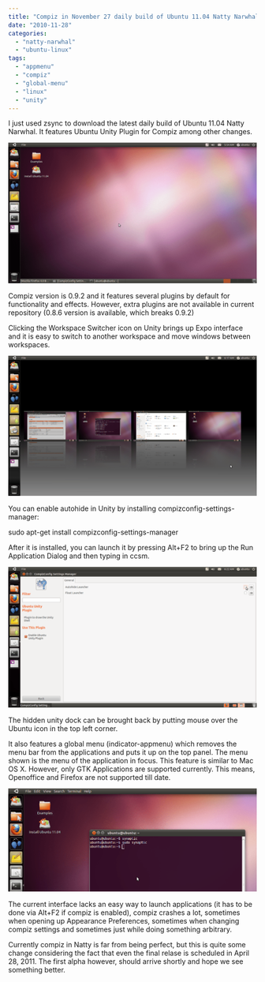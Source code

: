 ```yaml
---
title: "Compiz in November 27 daily build of Ubuntu 11.04 Natty Narwhal"
date: "2010-11-28"
categories: 
  - "natty-narwhal"
  - "ubuntu-linux"
tags: 
  - "appmenu"
  - "compiz"
  - "global-menu"
  - "linux"
  - "unity"
---
```


I just used zsync to download the latest daily build of Ubuntu 11.04 Natty Narwhal. It features Ubuntu Unity Plugin for Compiz among other changes.

![](images/unity-1024x578.png "unity")

Compiz version is 0.9.2 and it features several plugins by default for functionality and effects. However, extra plugins are not available in current repository (0.8.6 version is available, which breaks 0.9.2)

Clicking the Workspace Switcher icon on Unity brings up Expo interface and it is easy to switch to another workspace and move windows between workspaces.

![](images/expo-1024x578.png "expo")

You can enable autohide in Unity by installing compizconfig-settings-manager:

sudo apt-get install compizconfig-settings-manager

After it is installed, you can launch it by pressing Alt+F2 to bring up the Run Application Dialog and then typing in ccsm.

![](images/autohide-1024x578.png "autohide")

The hidden unity dock can be brought back by putting mouse over the Ubuntu icon in the top left corner.

It also features a global menu (indicator-appmenu) which removes the menu bar from the applications and puts it up on the top panel. The menu shown is the menu of the application in focus. This feature is similar to Mac OS X. However, only GTK Applications are supported currently. This means, Openoffice and Firefox are not supported till date.

![](images/indicator-appmenu-1024x425.png "indicator-appmenu")

The current interface lacks an easy way to launch applications (it has to be done via Alt+F2 if compiz is enabled), compiz crashes a lot, sometimes when opening up Appearance Preferences, sometimes when changing compiz settings and sometimes just while doing something arbitrary.

Currently compiz in Natty is far from being perfect, but this is quite some change considering the fact that even the final relase is scheduled in April 28, 2011. The first alpha however, should arrive shortly and hope we see something better.
